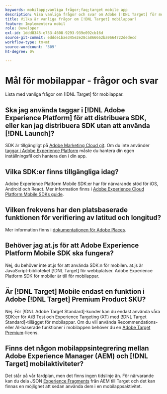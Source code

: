 ```yaml
---
keywords: mobilapp;vanliga frågor;faq;target mobile app
description: Visa vanliga frågor och svar om Adobe [!DNL Target] för mobilappar.
title: Vilka är vanliga frågor om [!DNL Target] mobilappar?
feature: Implementera mobil
role: Developer
exl-id: 1ddd8345-e753-4608-9293-939e092cb16d
source-git-commit: eddde1bae345e2e28ca866662ba9664722dedecd
workflow-type: tm+mt
source-wordcount: '309'
ht-degree: 0%

---
```


# Mål för mobilappar - frågor och svar

Lista med vanliga frågor om [!DNL Target] för mobilappar.

## Ska jag använda taggar i [!DNL Adobe Experience Platform] för att distribuera SDK, eller kan jag distribuera SDK utan att använda [!DNL Launch]?

SDK är tillgängligt på [Adobe Marketing Cloud git](https://github.com/Adobe-Marketing-Cloud/acp-sdks/). Om du inte använder [taggar i Adobe Experience Platform](https://experienceleague.adobe.com/docs/experience-platform/tags/home.html) måste du hantera din egen inställningsfil och hantera den i din app.

## Vilka SDK:er finns tillgängliga idag?

Adobe Experience Platform Mobile SDK:er har för närvarande stöd för iOS, Android och React. Mer information finns i [Adobe Experience Cloud Platform Mobile SDKs guide](https://aep-sdks.gitbook.io/docs/).

## Vilken frekvens har den platsbaserade funktionen för verifiering av latitud och longitud?

Mer information finns i [dokumentationen för Adobe Places](https://placesdocs.com/places-services-by-adobe-documentation/).

## Behöver jag at.js för att Adobe Experience Platform Mobile SDK ska fungera?

Nej, du behöver inte at.js för att använda SDK:n för mobilen. at.js är JavaScript-biblioteket [!DNL Target] för webbplatser. Adobe Experience Platform SDK för mobiler är till för mobilappar.

## Är [!DNL Target] Mobile endast en funktion i Adobe [!DNL Target] Premium Product SKU?

Nej. För [!DNL Adobe Target Standard]-kunder kan du endast använda våra SDK:er för A/B Test och Experience Targeting (XT) med [!DNL Target Standard]-tillägget för mobilappar. Om du vill använda Recommendations- eller AI-baserade funktioner i mobilappen behöver du en [Adobe Target Premium](/help/c-intro/intro.md#premium)-licens.

## Finns det någon mobilappsintegrering mellan Adobe Experience Manager (AEM) och [!DNL Target] mobilaktiviteter?

Det står på vår färdplan, men det finns ingen tidslinje än. För närvarande kan du dela JSON [Experience Fragments](/help/c-experiences/c-manage-content/aem-experience-fragments.md) från AEM till Target och det kan finnas en möjlighet att sedan använda dem i en mobilappsaktivitet.
